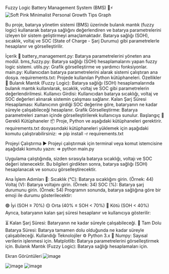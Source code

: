 Fuzzy Logic Battery Management System (BMS) 🔋⚡
![Soft Pink Minimalist Personal Growth Tips Graph](https://github.com/user-attachments/assets/3429d5aa-cc3f-4140-99c1-42efaa05a6bb)

Bu proje, batarya yönetim sistemi (BMS) üzerinde bulanık mantık (fuzzy logic) kullanarak batarya sağlığını değerlendiren ve batarya parametrelerini izleyen bir sistem geliştirmeyi amaçlamaktadır. Batarya sağlığı (SOH), sıcaklık, voltaj ve SOC (State of Charge - Şarj Durumu) gibi parametrelerle hesaplanır ve görselleştirilir.

İçerik 📂
battery_management.py: Batarya parametrelerini yöneten ana modül.
bms_fuzzy.py: Batarya sağlığı (SOH) hesaplamalarını yapan fuzzy logic sistemi.
utils.py: Grafik görselleştirme ve yardımcı fonksiyonlar.
main.py: Kullanıcıdan batarya parametrelerini alarak sistemi çalıştıran ana dosya.
requirements.txt: Projede kullanılan Python kütüphaneleri.
Özellikler 🌟
Bulanık Mantık (Fuzzy Logic): Batarya sağlığı (SOH) hesaplamalarında bulanık mantık kullanılarak, sıcaklık, voltaj ve SOC gibi parametrelerin değerlendirilmesi.
Kullanıcı Girdisi: Kullanıcıdan batarya sıcaklığı, voltaj ve SOC değerleri alınarak sistemin çalışması sağlanır.
Kalan Şarj Süresi Hesaplaması: Kullanıcının girdiği SOC değerine göre, bataryanın ne kadar süreyle çalışabileceği hesaplanır.
Grafik Görselleştirme: Batarya parametreleri zaman içinde görselleştirilerek kullanıcıya sunulur.
Başlangıç 🚀
Gerekli Kütüphaneler 📦
Proje, Python ve aşağıdaki kütüphaneleri gerektirir. requirements.txt dosyasındaki kütüphaneleri yüklemek için aşağıdaki komutu çalıştırabilirsiniz:
=> pip install -r requirements.txt

Projeyi Çalıştırma ▶️
Projeyi çalıştırmak için terminal veya komut istemcisine aşağıdaki komutu yazın:
=> python main.py

Uygulama çalıştığında, sizden sırasıyla batarya sıcaklığı, voltajı ve SOC değeri istenecektir. Bu bilgileri girdikten sonra, batarya sağlığı (SOH) hesaplanacak ve sonucu görselleştirecektir.

Ana İşlem Adımları 📝:
Sıcaklık (°C): Batarya sıcaklığını girin. (Örnek: 44)
Voltaj (V): Batarya voltajını girin. (Örnek: 34)
SOC (%): Batarya şarj durumunu girin. (Örnek: 54)
Programın sonunda, batarya sağlığına göre bir emoji ile durumu gösterilecektir:

🟢 İyi (SOH ≥ 70%)
🟡 Orta (40% ≤ SOH < 70%)
🔴 Kötü (SOH < 40%)
Ayrıca, bataryanın kalan şarj süresi hesaplanır ve kullanıcıya gösterilir:

⏳ Kalan Şarj Süresi: Bataryanın ne kadar süreyle çalışabileceği.
🔋 Tam Dolu Batarya Süresi: Batarya tamamen dolu olduğunda ne kadar süreyle çalışabileceği.
Kullandığı Teknolojiler ⚙️
Python 3.x 🐍
Numpy: Sayısal verilerin işlenmesi için.
Matplotlib: Batarya parametrelerini görselleştirmek için.
Bulanık Mantık (Fuzzy Logic): Batarya sağlığı hesaplamaları için.

Ekran Görüntüleri
![image](https://github.com/user-attachments/assets/a5834540-5342-4c1e-b325-ce7ef78e62dc)

![image](https://github.com/user-attachments/assets/1643c220-d97f-4c1d-b266-1e3f562a483c)
![image](https://github.com/user-attachments/assets/780b0dc5-8662-4037-8d4d-324dbc6a581e)


